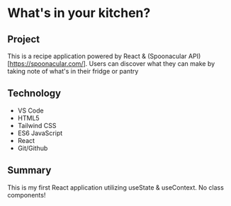 # What's in your kitchen?

## Project

This is a recipe application powered by React & (Spoonacular API)[https://spoonacular.com/]. Users can discover what they can make by taking note of what's in their fridge or pantry

## Technology

- VS Code
- HTML5
- Tailwind CSS
- ES6 JavaScript
- React
- Git/Github

## Summary

This is my first React application utilizing useState & useContext. No class components!
